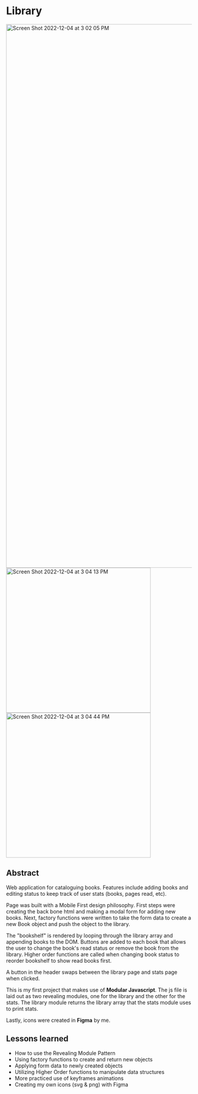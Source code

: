 # Library
<img width="1470" alt="Screen Shot 2022-12-04 at 3 02 05 PM" src="https://user-images.githubusercontent.com/41353202/205512966-328409d5-d4c4-4808-b58d-c4b3ae4d5e3c.png">
<img width="392" alt="Screen Shot 2022-12-04 at 3 04 13 PM" src="https://user-images.githubusercontent.com/41353202/205512976-7640f907-ce59-4295-8909-d6c6fedfa4ca.png"><img width="392" alt="Screen Shot 2022-12-04 at 3 04 44 PM" src="https://user-images.githubusercontent.com/41353202/205512983-c6fbc0e9-9369-49df-be5c-2629535b8957.png">

## Abstract
Web application for cataloguing books. Features include adding books and editing status to keep track of user stats (books, pages read, etc).

Page was built with a Mobile First design philosophy. First steps were creating the back bone html and making a modal form for adding new books. Next, factory functions were written to take the form data to create a new Book object and push the object to the library. 

The "bookshelf" is rendered by looping through the library array and appending books to the DOM. Buttons are added to each book that allows the user to change the book's read status or remove the book from the library. Higher order functions are called when changing book status to reorder bookshelf to show read books first. 

A button in the header swaps between the library page and stats page when clicked. 

This is my first project that makes use of **Modular Javascript**. The js file is laid out as two revealing modules, one for the library and the other for the stats. The library module returns the library array that the stats module uses to print stats. 

Lastly, icons were created in **Figma** by me. 

## Lessons learned

 - How to use the Revealing Module Pattern
 - Using factory functions to create and return new objects
 - Applying form data to newly created objects
 - Utilizing Higher Order functions to manipulate data structures
 - More practiced use of keyframes animations
 - Creating my own icons (svg & png) with Figma
